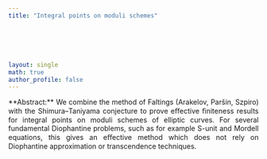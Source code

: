 ```yaml
---
title: "Integral points on moduli schemes"






layout: single
math: true
author_profile: false
---
```

<div style="text-align: justify !important; text-justify: inter-word;" markdown="1">
**Abstract:** We combine the method of Faltings (Arakelov, Par&scaron;in, Szpiro) with the Shimura–Taniyama conjecture to prove eﬀective ﬁniteness results for integral points on moduli schemes of elliptic curves. For several fundamental Diophantine problems, such as for example S-unit and Mordell equations, this gives an eﬀective method which does not rely on Diophantine approximation or transcendence techniques.
